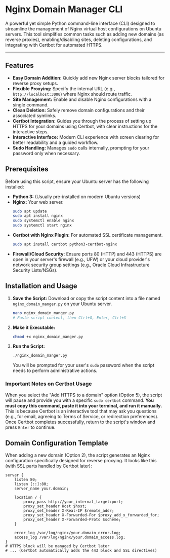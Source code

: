 # Nginx Domain Manager CLI

A powerful yet simple Python command-line interface (CLI) designed to streamline the management of Nginx virtual host configurations on Ubuntu servers. This tool simplifies common tasks such as adding new domains (as reverse proxies), enabling/disabling sites, deleting configurations, and integrating with Certbot for automated HTTPS.

---

## Features

*   **Easy Domain Addition:** Quickly add new Nginx server blocks tailored for reverse proxy setups.
*   **Flexible Proxying:** Specify the internal URL (e.g., `http://localhost:3000`) where Nginx should route traffic.
*   **Site Management:** Enable and disable Nginx configurations with a single command.
*   **Clean Deletion:** Safely remove domain configurations and their associated symlinks.
*   **Certbot Integration:** Guides you through the process of setting up HTTPS for your domains using Certbot, with clear instructions for the interactive steps.
*   **Interactive Interface:** Modern CLI experience with screen clearing for better readability and a guided workflow.
*   **Sudo Handling:** Manages `sudo` calls internally, prompting for your password only when necessary.

## Prerequisites

Before using this script, ensure your Ubuntu server has the following installed:

*   **Python 3:** (Usually pre-installed on modern Ubuntu versions)
*   **Nginx:** Your web server.
    ```bash
    sudo apt update
    sudo apt install nginx
    sudo systemctl enable nginx
    sudo systemctl start nginx
    ```
*   **Certbot with Nginx Plugin:** For automated SSL certificate management.
    ```bash
    sudo apt install certbot python3-certbot-nginx
    ```
*   **Firewall/Cloud Security:** Ensure ports 80 (HTTP) and 443 (HTTPS) are open in your server's firewall (e.g., UFW) or your cloud provider's network security group settings (e.g., Oracle Cloud Infrastructure Security Lists/NSGs).

## Installation and Usage

1.  **Save the Script:**
    Download or copy the script content into a file named `nginx_domain_manger.py` on your Ubuntu server.

    ```bash
    nano nginx_domain_manger.py
    # Paste script content, then Ctrl+O, Enter, Ctrl+X
    ```

2.  **Make it Executable:**
    ```bash
    chmod +x nginx_domain_manger.py
    ```

3.  **Run the Script:**
    ```bash
    ./nginx_domain_manger.py
    ```
    You will be prompted for your user's `sudo` password when the script needs to perform administrative actions.

### Important Notes on Certbot Usage

When you select the "Add HTTPS to a domain" option (Option 5), the script will pause and provide you with a specific `sudo certbot` command. **You must copy this command, paste it into your terminal, and run it manually.** This is because Certbot is an interactive tool that may ask you questions (e.g., for email, agreeing to Terms of Service, or redirection preferences). Once Certbot completes successfully, return to the script's window and press `Enter` to continue.

## Domain Configuration Template

When adding a new domain (Option 2), the script generates an Nginx configuration specifically designed for reverse proxying. It looks like this (with SSL parts handled by Certbot later):

```nginx
server {
    listen 80;
    listen [::]:80;
    server_name your.domain;

    location / {
        proxy_pass http://your_internal_target:port;
        proxy_set_header Host $host;
        proxy_set_header X-Real-IP $remote_addr;
        proxy_set_header X-Forwarded-For $proxy_add_x_forwarded_for;
        proxy_set_header X-Forwarded-Proto $scheme;
    }

    error_log /var/log/nginx/your.domain_error.log;
    access_log /var/log/nginx/your.domain_access.log;
}
# HTTPS block will be managed by Certbot later
# ... (Certbot automatically adds the 443 block and SSL directives)
